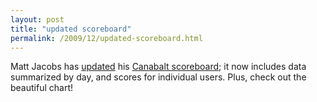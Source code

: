 ```yaml
---
layout: post
title: "updated scoreboard"
permalink: /2009/12/updated-scoreboard.html
---
```


Matt Jacobs has [updated](http://www.capndesign.com/archives/2009/12/canabalt_scoreboard_upgrades_user_scores.php) his [Canabalt scoreboard](http://capndesign.com/canabalt/); it now includes data summarized by day, and scores for individual users. Plus, check out the beautiful chart!